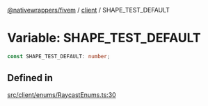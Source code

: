 [@nativewrappers/fivem](../../README.md) / [client](../README.md) / SHAPE\_TEST\_DEFAULT

# Variable: SHAPE\_TEST\_DEFAULT

```ts
const SHAPE_TEST_DEFAULT: number;
```

## Defined in

[src/client/enums/RaycastEnums.ts:30](https://github.com/nativewrappers/fivem/blob/23974f37709c3a4a6a2e52877548e496df556c3f/src/client/enums/RaycastEnums.ts#L30)
